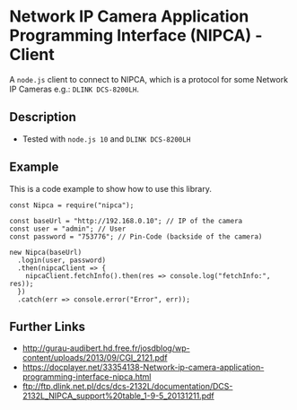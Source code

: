 # Network IP Camera Application Programming Interface (NIPCA) - Client
A `node.js` client to connect to NIPCA, which is a protocol for some Network IP Cameras e.g.: `DLINK DCS-8200LH`.

## Description
* Tested with `node.js 10` and `DLINK DCS-8200LH`

## Example
This is a code example to show how to use this library.

```
const Nipca = require("nipca");

const baseUrl = "http://192.168.0.10"; // IP of the camera
const user = "admin"; // User
const password = "753776"; // Pin-Code (backside of the camera)

new Nipca(baseUrl)
  .login(user, password)
  .then(nipcaClient => {
    nipcaClient.fetchInfo().then(res => console.log("fetchInfo:", res));
  })
  .catch(err => console.error("Error", err));
```

## Further Links
- http://gurau-audibert.hd.free.fr/josdblog/wp-content/uploads/2013/09/CGI_2121.pdf
- https://docplayer.net/33354138-Network-ip-camera-application-programming-interface-nipca.html
- ftp://ftp.dlink.net.pl/dcs/dcs-2132L/documentation/DCS-2132L_NIPCA_support%20table_1-9-5_20131211.pdf

